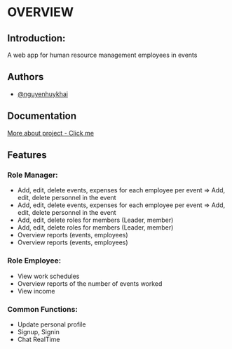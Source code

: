 
# OVERVIEW

## Introduction:
A web app for human resource management employees in events

## Authors

- [@nguyenhuykhai](https://github.com/nguyenhuykhai)


## Documentation

[More about project - Click me](https://plant-orbit-18e.notion.site/WEBAPP-QU-N-L-NH-N-S-TRONG-S-KI-N-5276230accca41d09e699d38a7f70261?pvs=4)


## Features

### Role Manager:

 - Add, edit, delete events, expenses for each employee per event ⇒ Add, edit, delete personnel in the event
 - Add, edit, delete events, expenses for each employee per event ⇒ Add, edit, delete personnel in the event
 - Add, edit, delete roles for members (Leader, member)
 - Add, edit, delete roles for members (Leader, member)
 - Overview reports (events, employees)
 - Overview reports (events, employees)

### Role Employee:

 - View work schedules
 - Overview reports of the number of events worked
 - View income

### Common Functions:

 - Update personal profile
 - Signup, Signin
 - Chat RealTime
